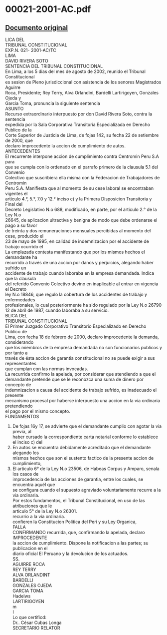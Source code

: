 
00021-2001-AC.pdf
=================
  
[Documento original](https://tc.gob.pe/jurisprudencia/2003/00021-2001-AC.pdf)  
---  
LICA DEL  
TRIBUNAL CONSTITUCIONAL  
EXP.N. 021- 2001-AC/TC  
LIMA  
DAVID RIVERA SOTO  
SENTENCIA DEL TRIBUNAL CONSTITUCIONAL  
En Lima, a los 5 dias del mes de agosto de 2002, reunido el Tribunal Constitucional  
es sesion de Pleno jurisdiccional con asistencia de los senores Magistrados Aguirre  
Roca, Presidente; Rey Terry, Alva Orlandini, Bardelli Lartirigoyen, Gonzales Ojeda y  
Garcia Toma, pronuncia la siguiente sentencia  
ASUNTO  
Recurso extraordinario interpuesto por don David Rivera Soto, contra la sentencia  
expedida por la Sala Corporativa Transitoria Especializada en Derecho Publico de la  
Corte Superior de Justicia de Lima, de fojas 142, su fecha 22 de setiembre de 2000, que  
declaro improcedente la accion de cumplimiento de autos.  
ANTECEDENTES  
El recurrente interpone accion de cumplimiento contra Centromin Peru S.A para  
que se cumpla con lo ordenado en el parrafo primero de la clausula 5.1 del Convenio  
Colectivo que suscribiera ella misma con la Federacion de Trabajadores de Centromin  
Peru S.A. Manifiesta que al momento de su cese laboral se encontraban vigentes el  
articulo 4.°, 5.°, 7.0 y 12.° inciso c) y la Primera Disposicion Transitoria y Final del  
Decreto Legislativo N.o 688, modificado, en parte, por el articulo 2.° de la Ley N.o  
26645, de aplicacion ultractiva y benigna de modo que debe ordenarse el pago a su favor  
de treinta y dos remuneraciones mensuales percibidas al momento del cese, producido el  
23 de mayo de 1995, en calidad de indemnizacion por el accidente de trabajo ocurrido el  
La emplazada contesta manifestando que por los mismos hechos el demandante ha  
recurrido a través de una accion por danos y perjuicios, alegando haber sufrido un  
accidente de trabajo cuando laboraba en la empresa demandada. Indica que la clausula  
del referido Convenio Colectivo devino en inaplicable al entrar en vigencia el Decreto  
ley N.o 18846, que regulo la cobertura de los accidentes de trabajo y enfermedades  
profesionales, lo cual posteriormente ha sido regulado por la Ley N.o 26790  
12 de abril de 1987, cuando laboraba a su servicio.  
BLICA DEL  
TRIBUNAL CONSTITUCIONAL  
El Primer Juzgado Corporativo Transitorio Especializado en Derecho Publico de  
Lima, con fecha 18 de febrero de 2000, declaro improcedente la demanda, considerando  
que los miembros de la empresa demandada no son funcionarios publicos y por tanto a  
través de ésta accion de garantia constitucional no se puede exigir a sus representantes  
que cumplan con las normas invocadas.  
La recurrida confirmo la apelada, por considerar que atendiendo a que el  
demandante pretende que se le reconozca una suma de dinero por concepto de  
indemnizacion a causa del accidente de trabajo sufrido, es inadecuado el presente  
mecanismo procesal por haberse interpuesto una accion en la via ordinaria pretendiendo  
el pago por el mismo concepto.  
FUNDAMENTOS  
1. De fojas 16y 17, se advierte que el demandante cumplio con agotar la via previa, al  
haber cursado la correspondiente carta notarial conforme lo establece el inciso c) del  
2. En autos se encuentra debidamente acreditado que el demandante alegando los  
mismos hechos que son el sustento factico de la presente accion de cumplimiento,  
3. El articulo 6° de la Ley N.o 23506, de Habeas Corpus y Amparo, senala los casos de  
improcedencia de las acciones de garantia, entre los cuales, se encuentra aquél que  
se configura cuando el supuesto agraviado voluntariamente recurre a la via ordinaria.  
Por estos fundamentos, el Tribunal Constitucional, en uso de las atribuciones que le  
articulo 5° de la Ley N.o 26301.  
recurrio a la via ordinaria.  
confieren la Constitucion Politica del Peri y su Ley Organica,  
FALLA  
CONFIRMANDO recurrida, que, confirmando la apelada, declaro IMPROCEDENTE  
la accion de cumplimiento. Dispone la notificacion a las partes; su publicacion en el  
diario oficial El Peruano y la devolucion de los actuados.  
SS.  
AGUIRRE ROCA  
REY TERRY  
ALVA ORLANDINT  
BARDELLI  
GONZALES OJEDA  
GARCIA TOMA  
Hadelws  
LARTIRIGOYEN  
m   
I  
Lo que certificd:  
Dr.. César Cubas Longa  
SECRETARIO RELATOR